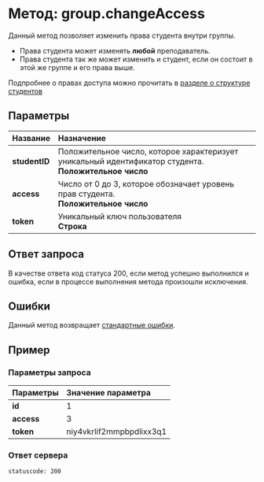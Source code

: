 # Метод: group.changeAccess<a name="group.changeAccess"></a>

Данный метод позволяет изменить права студента внутри группы.
- Права студента может изменять **любой** преподаватель.
- Права студента так же может изменить и студент, если он состоит в этой же группе и его права выше.

Подпробнее о правах доступа можно прочитать в [разделе о структуре студентов](#levelOfAccess)

## Параметры
| Название     | Назначение     |
| :------------- | :------------- |
| **studentID**       | Положительное число, которое характеризует уникальный идентификатор студента.  <br>**Положительное число**
| **access** | Число от 0 до 3, которое обозначает уровень прав студента. <br> **Положительное число**
| **token** | Уникальный ключ пользователя <br>**Строка**

## Ответ запроса
В качестве ответа код статуса 200, если метод успешно выполнился и ошибка, если в процессе выполнения метода произошли исключения.


## Ошибки
Данный метод возвращает [стандартные ошибки](#errors).<br>

## Пример

### Параметры запроса
| Параметры | Значение параметра     |
| :------------- | :------------- |
| **id**       | 1       |
| **access** | 3
| **token**       | niy4vkrlif2mmpbpdlixx3q1

### Ответ сервера

```
statuscode: 200
```
